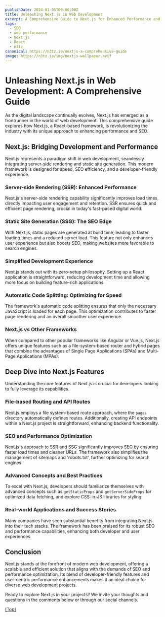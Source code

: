 ```yaml
---
publishDate: 2024-01-05T00:00:00Z
title: Unleashing Next.js in Web Development
excerpt: A Comprehensive Guide to Next.js for Enhanced Performance and SEO
tags:
  - SEO
  - web performance
  - Next.js
  - React
  - n3tz
canonical: https://n3tz.io/nextjs-a-comprehensive-guide
image: https://n3tz.io/img/nextjs-wallpaper.avif
---
```


# **Unleashing Next.js in Web Development: A Comprehensive Guide**

As the digital landscape continually evolves, Next.js has emerged as a frontrunner in the world of web development. This comprehensive guide explores how Next.js, a React-based framework, is revolutionizing the industry with its unique approach to enhancing performance and SEO.

## **Next.js: Bridging Development and Performance**

Next.js represents a paradigm shift in web development, seamlessly integrating server-side rendering and static site generation. This modern framework is designed for speed, SEO efficiency, and a developer-friendly experience.

### **Server-side Rendering (SSR): Enhanced Performance**

Next.js's server-side rendering capability significantly improves load times, directly impacting user engagement and retention. SSR ensures quick and efficient page rendering, crucial in today's fast-paced digital world.

### **Static Site Generation (SSG): The SEO Edge**

With Next.js, static pages are generated at build time, leading to faster loading times and a reduced server load. This feature not only enhances user experience but also boosts SEO, making websites more favorable to search engines.

### **Simplified Development Experience**

Next.js stands out with its zero-setup philosophy. Setting up a React application is straightforward, reducing development time and allowing more focus on building feature-rich applications.

### **Automatic Code Splitting: Optimizing for Speed**

The framework's automatic code splitting ensures that only the necessary JavaScript is loaded for each page. This optimization contributes to faster page rendering and an overall smoother user experience.

### **Next.js vs Other Frameworks**

When compared to other popular frameworks like Angular or Vue.js, Next.js offers unique features such as a file-system-based router and hybrid pages that combine the advantages of Single Page Applications (SPAs) and Multi-Page Applications (MPAs).

## **Deep Dive into Next.js Features**

Understanding the core features of Next.js is crucial for developers looking to fully leverage its capabilities.

### **File-based Routing and API Routes**

Next.js employs a file system-based route approach, where the `pages` directory automatically defines routes. Additionally, creating API endpoints within a Next.js project is straightforward, enhancing backend functionality.

### **SEO and Performance Optimization**

Next.js's approach to SSR and SSG significantly improves SEO by ensuring faster load times and cleaner URLs. The framework also simplifies the management of sitemaps and 'robots.txt', further optimizing for search engines.

### **Advanced Concepts and Best Practices**

To excel with Next.js, developers should familiarize themselves with advanced concepts such as `getStaticProps` and `getServerSideProps` for optimized data fetching, and explore CSS-in-JS libraries for styling.

### **Real-world Applications and Success Stories**

Many companies have seen substantial benefits from integrating Next.js into their tech stacks. The framework has been praised for its robust SEO and performance capabilities, enhancing both developer and user experiences.

## **Conclusion**

Next.js stands at the forefront of modern web development, offering a scalable and efficient solution that aligns with the demands of SEO and performance optimization. Its blend of developer-friendly features and user-centric performance enhancements makes it an ideal choice for diverse web development projects.

Ready to explore Next.js in your projects? We invite your thoughts and questions in the comments below or through our social channels.

[[Top]](#top)
